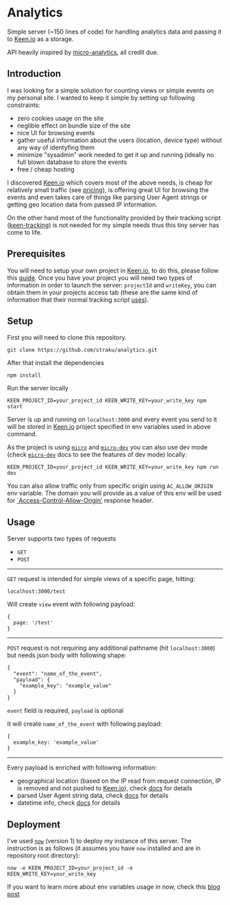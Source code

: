 # Analytics

Simple server (~150 lines of code) for handling analytics data and passing it to [Keen.io](https://keen.io/) as a storage.

API heavily inspired by [micro-analytics](https://github.com/micro-analytics/micro-analytics-cli), all credit due.

## Introduction

I was looking for a simple solution for counting views or simple events on my personal site. I wanted to keep it simple by setting up following constraints:
- zero cookies usage on the site
- neglible effect on bundle size of the site
- nice UI for browsing events
- gather useful information about the users (location, device type) without any way of identyfing them
- minimize "sysadmin" work needed to get it up and running (ideally no full blown database to store the events
- free / cheap hosting

I discovered [Keen.io](https://keen.io/) which covers most of the above needs, is cheap for relatively small traffic (see [pricing](https://keen.io/pricing/)), is offering great UI for browsing the events and even takes care of things like parsing User Agent strings or getting geo location data from passed IP information.

On the other hand most of the functionality provided by their tracking script ([keen-tracking](https://github.com/keen/keen-tracking.js/)) is not needed for my simple needs thus this tiny server has come to life.

## Prerequisites

You will need to setup your own project in [Keen.io](https://keen.io/), to do this, please follow this [guide](https://keen.io/docs/access/projects/#creating-a-new-project-by-hand). Once you have your project you will need two types of information in order to launch the server: `projectId` and `writeKey`, you can obtain them in your projects access tab (these are the same kind of information that their normal tracking script [uses](https://keen.io/docs/api/#record-a-single-event)). 

## Setup

First you will need to clone this repository.

```
git clone https://github.com/straku/analytics.git
```

After that install the dependencies

```
npm install
```

Run the server locally

```
KEEN_PROJECT_ID=your_project_id KEEN_WRITE_KEY=your_write_key npm start
```

Server is up and running on `localhost:3000` and every event you send to it will be stored in [Keen.io](https://keen.io/) project specified in env variables used in above command.

As the project is using [`micro`](https://github.com/zeit/micro) and [`micro-dev`](https://github.com/zeit/micro-dev) you can also use dev mode (check [`micro-dev`](https://github.com/zeit/micro-dev) docs to see the features of dev mode) locally:

```
KEEN_PROJECT_ID=your_project_id KEEN_WRITE_KEY=your_write_key npm run dev
```

You can also allow traffic only from specific origin using `AC_ALLOW_ORIGIN` env variable. The domain you will provide as a value of this env will be used for [`Access-Control-Allow-Origin'](https://developer.mozilla.org/en-US/docs/Web/HTTP/Headers/Access-Control-Allow-Origin) response header.

## Usage

Server supports two types of requests
- `GET`
- `POST`

---

`GET` request is intended for simple views of a specific page, hitting:
```
localhost:3000/test
```
Will create `view` event with following payload:
```
{
  page: '/test'
}
```

---

`POST` request is not requiring any additional pathname (hit `localhost:3000`) but needs json body with following shape:
```
{
  "event": "name_of_the_event",
  "payload": {
    "example_key": "example_value"
  }
}
```
`event` field is required, `payload` is optional

It will create `name_of_the_event` with following payload:
```
{
  example_key: 'example_value'
}
```

---

Every payload is enriched with following information:
- geographical location (based on the IP read from request connection, IP is removed and not pushed to [Keen.io](https://keen.io/)), check [docs](https://keen.io/docs/api/#ip-to-geo-parser) for details
- parsed User Agent string data, check [docs](https://keen.io/docs/api/#user-agent-parser) for details
- datetime info, check [docs](https://keen.io/docs/api/#datetime-parser) for details

## Deployment

I've used [`now`](https://zeit.co/now) (version 1) to deploy my instance of this server. The instruction is as follows (it assumes you have `now` installed and are in repository root directory):

```
now -e KEEN_PROJECT_ID=your_project_id -e KEEN_WRITE_KEY=your_write_key
```

If you want to learn more about env variables usage in now, check this [blog post](https://zeit.co/blog/environment-variables-secrets)



